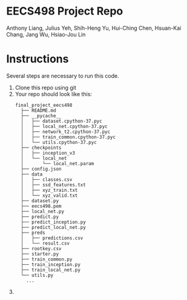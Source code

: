# EECS498 Project Repo
Anthony Liang, Julius Yeh, Shih-Heng Yu, Hui-Ching Chen, Hsuan-Kai Chang, Jang Wu, Hsiao-Jou Lin

# Instructions
Several steps are necessary to run this code.

1. Clone this repo using git 
2. Your repo should look like this:
    ```
    final_project_eecs498
      ├── README.md
      ├── __pycache__
      │   ├── dataset.cpython-37.pyc
      │   ├── local_net.cpython-37.pyc
      │   ├── network_t2.cpython-37.pyc
      │   ├── train_common.cpython-37.pyc
      │   └── utils.cpython-37.pyc
      ├── checkpoints
      │   ├── inception_v3
      │   └── local_net
      │       └── local_net.param
      ├── config.json
      ├── data
      │   ├── classes.csv
      │   ├── ssd_features.txt
      │   ├── xyz_train.txt
      │   └── xyz_valid.txt
      ├── dataset.py
      ├── eecs498.pem
      ├── local_net.py
      ├── predict.py
      ├── predict_inception.py
      ├── predict_local_net.py
      ├── preds
      │   ├── predictions.csv
      │   └── result.csv
      ├── rootkey.csv
      ├── starter.py
      ├── train_common.py
      ├── train_inception.py
      ├── train_local_net.py
      └── utils.py
        ...
    ```
3. 
